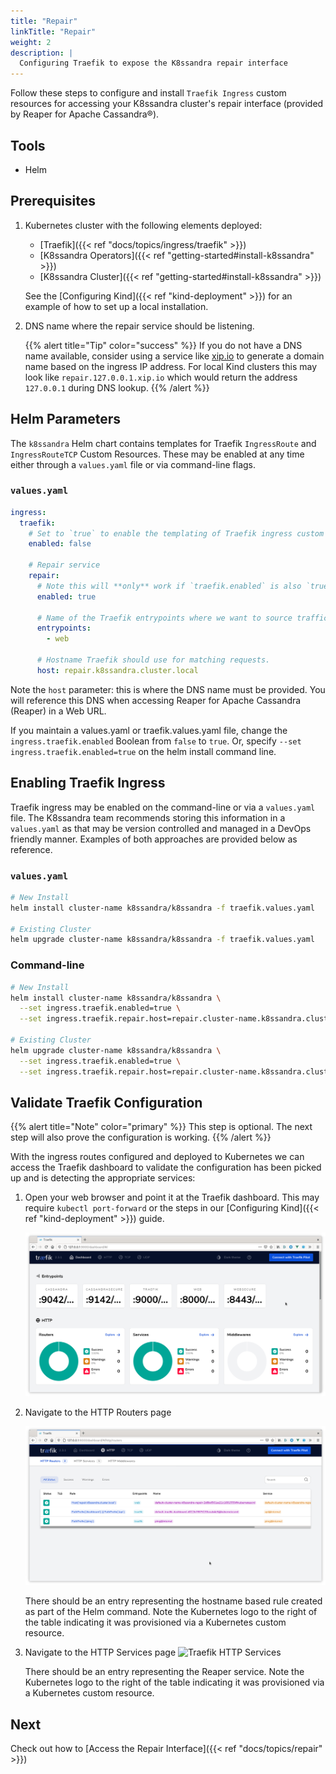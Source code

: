 ```yaml
---
title: "Repair"
linkTitle: "Repair"
weight: 2
description: |
  Configuring Traefik to expose the K8ssandra repair interface
---
```


Follow these steps to configure and install `Traefik Ingress` custom resources for accessing your K8ssandra cluster's repair interface (provided by Reaper for Apache Cassandra®).

## Tools

* Helm

## Prerequisites

1. Kubernetes cluster with the following elements deployed:
   * [Traefik]({{< ref "docs/topics/ingress/traefik" >}})
   * [K8ssandra Operators]({{< ref "getting-started#install-k8ssandra" >}})
   * [K8ssandra Cluster]({{< ref "getting-started#install-k8ssandra" >}})

   See the [Configuring Kind]({{< ref "kind-deployment" >}}) for an example of
   how to set up a local installation.
1. DNS name where the repair service should be listening.

    {{% alert title="Tip" color="success" %}}
If you do not have a DNS name available, consider using a service like [xip.io](http://xip.io) to generate a domain name based on the ingress IP address. For local Kind clusters this may look like `repair.127.0.0.1.xip.io` which would return the address `127.0.0.1` during DNS lookup.
    {{% /alert %}}

## Helm Parameters

The `k8ssandra` Helm chart contains templates for Traefik `IngressRoute` and `IngressRouteTCP` Custom Resources. These may be enabled at any time either through a `values.yaml` file or via command-line flags.

### `values.yaml`
```yaml
ingress:
  traefik:
    # Set to `true` to enable the templating of Traefik ingress custom resources
    enabled: false

    # Repair service
    repair: 
      # Note this will **only** work if `traefik.enabled` is also `true`
      enabled: true

      # Name of the Traefik entrypoints where we want to source traffic.
      entrypoints: 
        - web

      # Hostname Traefik should use for matching requests.
      host: repair.k8ssandra.cluster.local
```

Note the `host` parameter: this is where the DNS name must be provided. You will reference this DNS when accessing Reaper for Apache Cassandra (Reaper) in a Web URL.

If you maintain a values.yaml or traefik.values.yaml file, change the `ingress.traefik.enabled` Boolean from `false` to `true`.  Or, specify `--set ingress.traefik.enabled=true` on the helm install command line. 

## Enabling Traefik Ingress

Traefik ingress may be enabled on the command-line or via a `values.yaml` file. The K8ssandra team recommends storing this information in a `values.yaml` as that may be version controlled and managed in a DevOps friendly manner. Examples of both approaches are provided below as reference.

### `values.yaml`

```bash
# New Install
helm install cluster-name k8ssandra/k8ssandra -f traefik.values.yaml

# Existing Cluster
helm upgrade cluster-name k8ssandra/k8ssandra -f traefik.values.yaml
```

### Command-line

```bash
# New Install
helm install cluster-name k8ssandra/k8ssandra \
  --set ingress.traefik.enabled=true \
  --set ingress.traefik.repair.host=repair.cluster-name.k8ssandra.cluster.local

# Existing Cluster
helm upgrade cluster-name k8ssandra/k8ssandra \
  --set ingress.traefik.enabled=true \
  --set ingress.traefik.repair.host=repair.cluster-name.k8ssandra.cluster.local
```

## Validate Traefik Configuration

{{% alert title="Note" color="primary" %}}
This step is optional. The next step will also prove the configuration is working.
{{% /alert %}}

With the ingress routes configured and deployed to Kubernetes we can access the Traefik dashboard to validate the configuration has been picked up and is detecting the appropriate services:

1. Open your web browser and point it at the Traefik dashboard. This may require
   `kubectl port-forward` or the steps in our [Configuring Kind]({{< ref
   "kind-deployment" >}}) guide.

    ![Traefik Dashboard](traefik-dashboard.png)

1. Navigate to the HTTP Routers page

    ![Traefik HTTP Routers](traefik-http-routers.png)

    There should be an entry representing the hostname based rule created as
    part of the Helm command. Note the Kubernetes logo to the right of the table
    indicating it was provisioned via a Kubernetes custom resource.

1. Navigate to the HTTP Services page ![Traefik HTTP
    Services](traefik-http-services.png)

    There should be an entry representing the Reaper service. Note the
    Kubernetes logo to the right of the table indicating it was provisioned via
    a Kubernetes custom resource.

## Next

Check out how to [Access the Repair Interface]({{< ref "docs/topics/repair" >}})
